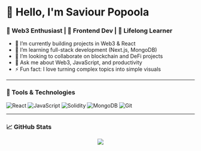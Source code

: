 # 👋 Hello, I'm Saviour Popoola
### 🌱 Web3 Enthusiast | 📱 Frontend Dev | 🎯 Lifelong Learner

- 🔭 I’m currently building projects in Web3 & React
- 🌱 I’m learning full-stack development (Next.js, MongoDB)
- 👯 I’m looking to collaborate on blockchain and DeFi projects
- 💬 Ask me about Web3, JavaScript, and productivity
- ⚡ Fun fact: I love turning complex topics into simple visuals

---

### 🔧 Tools & Technologies
![React](https://img.shields.io/badge/-React-black?style=flat-square&logo=react)
![JavaScript](https://img.shields.io/badge/-JavaScript-black?style=flat-square&logo=javascript)
![Solidity](https://img.shields.io/badge/-Solidity-black?style=flat-square&logo=solidity)
![MongoDB](https://img.shields.io/badge/-MongoDB-black?style=flat-square&logo=mongodb)
![Git](https://img.shields.io/badge/-Git-black?style=flat-square&logo=git)

---

### 📈 GitHub Stats
<p align="center">
  <img src="https://github-readme-stats.vercel.app/api?username=saviourpopoola&show_icons=true&theme=github_dark" />
</p>
